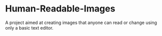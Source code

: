 # Human-Readable-Images
A project aimed at creating images that anyone can read or change using only a basic text editor.
